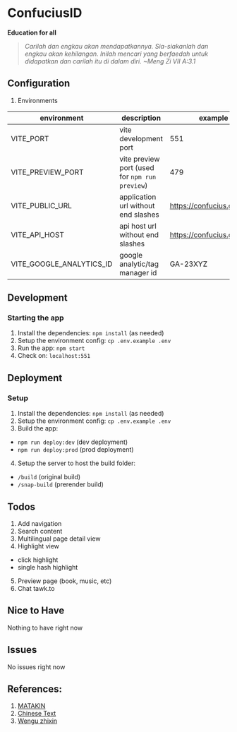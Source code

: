 # ConfuciusID

**Education for all**

> _Carilah dan engkau akan mendapatkannya. Sia-siakanlah dan engkau akan kehilangan._
> _Inilah mencari yang berfaedah untuk didapatkan dan carilah itu di dalam diri._
> _~Meng Zi VII A:3.1_

## Configuration
1. Environments

| environment | description | example |
|--|--|--|
| VITE_PORT | vite development port | 551 |
| VITE_PREVIEW_PORT | vite preview port (used for `npm run preview`) | 479 |
| VITE_PUBLIC_URL | application url without end slashes | https://confucius.github.io |
| VITE_API_HOST | api host url without end slashes | https://confucius.github.io |
| VITE_GOOGLE_ANALYTICS_ID | google analytic/tag manager id | GA-23XYZ |

## Development
### Starting the app
1. Install the dependencies: `npm install` (as needed)
2. Setup the environment config: `cp .env.example .env`
3. Run the app: `npm start`
4. Check on: `localhost:551`

## Deployment
### Setup
1. Install the dependencies: `npm install` (as needed)
2. Setup the environment config: `cp .env.example .env`
3. Build the app: 
- `npm run deploy:dev` (dev deployment)
- `npm run deploy:prod` (prod deployment)
4. Setup the server to host the build folder:
- `/build` (original build)
- `/snap-build` (prerender build)

## Todos
1. Add navigation
2. Search content
3. Multilingual page detail view
4. Highlight view
- click highlight
- single hash highlight
5. Preview page (book, music, etc)
6. Chat tawk.to

## Nice to Have
Nothing to have right now

## Issues
No issues right now

## References:
1. [MATAKIN](https://matakin.or.id/)
2. [Chinese Text](https://ctext.org/)
3. [Wengu zhixin](http://wengu.tartarie.com/wg/wengu.php)
